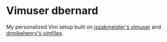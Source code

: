 # Vimuser dbernard

My personalized Vim setup built on [jszakmeister's vimuser][vimuser-jszakmeister]
and [drmikehenry's vimfiles][vimfiles].

[vimuser-jszakmeister]: https://github.com/jszakmeister/vimuser-jszakmeister
[vimfiles]: https://github.com/drmikehenry/vimfiles
